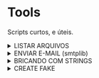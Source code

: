 # Tools
Scripts curtos, e úteis.

<details>
  <summary> LISTAR ARQUIVOS </summary><br>

O código lista todos arquivos disponiveis em uma pasta(de sua preferencia).<br>

O script le o nome dos arquivos presentes, e usando with open, armazena toda informação em um arquivo de texto.<br>

```python
import glob # Módulo glob

# PROCURA NO DIRETORIO TODOS ARQUIVOS.
listar_arquivo = glob.glob('*.*') # No trecho " glob.glob('*.*') " Existem dois asteriscos:
    # 1º Nome do Arquivo
    # 2° Nome da Extensão

with open("Lista_Nome_Arquivos.txt","w") as f:
    for linha in listar_arquivo:
        f.write(linha+"\n")
```

  Para instalar o módulo digite:<br>
  ```  $ pip install glob2  ```
  
</details>

<details>
  <summary> ENVIAR E-MAIL (smtplib)</summary><br>
  
  Envia e-mail via Python.<br>

```python
import smtplib

server = smtplib.SMTP('smtp.gmail.com:587') # GOOGLE
#server = smtplib.SMTP("smtp.live.com:587") # OUTLOOK

server.starttls()
endmail = "" # SEU ENDEREÇO DE E-MAIL 
pswd = "" # SUA SENHA
from_mail = "" # ENDEREÇO DE E-MAIL PARA ENVIO
server.login(endmail,pswd)
try: 
#cria uma variavel com o corpo da mensagem
    message = ('Variavel responsavel pelo armazenamento da mensagem')
    server.sendmail(endmail, from_mail ,message)
    print("Mensagem enviada com sucesso") 
# Caso haja queda na conexao de email, realize o login novamente    
except smtplib.SMTPServerDisconnected:
    print("Erro de conexao SMTPServerDisconnected")
    server.starttls()
    server.ehlo()
    server.login(endmail,pswd)     
```

  Para instalar o módulo digite:<br>
  ```  $ pip install smtp   ```

</details>
<details>
  <summary> BRICANDO COM STRINGS</summary><br>
  <details>
<summary>    Letreiro de LED</summary><br>
Esse código "simula" um letreiro de led.

![](Codigo_Python/Letreiro/letreiro.gif)

```python
#!/usr/local/bin/python
# -*- coding: utf-8 -*-

from os import system #
from time import sleep #

# Texto de Exemplo

texto = "Python é uma linguagem de programação de alto nível,[4] interpretada, de script, imperativa, orientada a objetos, funcional, de tipagem dinâmica e forte. Foi lançada por Guido van Rossum em 1991.[1] Atualmente possui um modelo de desenvolvimento comunitário, aberto e gerenciado pela organização sem fins lucrativos Python Software Foundation. Apesar de várias partes da linguagem possuírem padrões e especificações formais, a linguagem como um todo não é formalmente especificada. O padrão de facto é a implementação CPython. A linguagem foi projetada com a filosofia de enfatizar a importância do esforço do programador sobre o esforço computacional. Prioriza a legibilidade do código sobre a velocidade ou expressividade. Combina uma sintaxe concisa e clara com os recursos poderosos de sua biblioteca padrão e por módulos e frameworks desenvolvidos por terceiros. "

comeco = 0
fim = 30
while fim < len(texto): # Enquanto o "fim" for menor que o tamanho total do texto, faca:
	comeco += 1 # Adciona um ao começo
	fim += 1    # Adciona um ao fim
	system('clear') # Limpa a tela (Funciona melhor em um terminal)
	sleep(0.2) # Espera 0,2 segundos
	print("|{}|".format(texto[comeco:fim])) # printa o texto da variavel "comeco" a variavel "fim"
  ```
  </details>
</details>



<details>
  <summary> CREATE FAKE</summary><br>

### Esse programa tem como objetivo realizar a criação de dados falsos, a partir dos dados de criação de uma tabela.

Para utilizar o programa você deverá ter um arquivo contendo informações sobre a tabela.

As informações deverão estar da seguinte maneira:
```
Nome_da_Coluna Tipo_do_Campo(Quantidade),
Nome_da_Coluna2 Tipo_do_Campo2.
```

```
id_num INTEGER,
nm VARCHAR(20),
bl_id DECIMAL(20,4)
```

Deverá conter o nome do campo, um espaço entre o nome do campo e o tipo do campo, e caso precise o tamanho do campo. Para finalizar uma virgula no final.<br>
Lembrando que o codigo só irá processar os dados com o tipo INTEGER, VARCHAR, DATE e DECIMAL. Caso precise que ele processe algum tipo de dado diferente dos citados, crie uma função onde será realizado criação de dados aleatórios de sua preferencia, e coloque a chamada na função "grava_insert", adcionando a um dos "IFs".

Dessa forma o programa poderá ler e criar dados aleatórios, sendo preciso apenas indicar o caminho do arquivo de leitura e a quantidade de linhas que deseja formar os dados. Assim você poderá testar qualquer tabela com dados inseridos, sem precisar criar os famosos "teste01", "teste". 


```python
# MODULOS
from time import gmtime, strftime
from random import uniform
from random import randint
from random import choice
import string

# LISTAS
lista_tipos = []
lista_numero = []

# TIPOS DE DADOS
def VARCHAR(data_qt):
    lista_de_letras = string.ascii_lowercase
    nome = []
    letters = string.ascii_lowercase
    nome =  (''.join(choice(letters) for i in range(0,int(data_qt))))
    return("'{}'".format(nome[0].upper()+nome[1:]))

def DECIMAL(data_qt):
    return(round(random.uniform(0,int(data_qt[0])), int(data_qt[1])))

def INTEGER():
    return(randint(0,100))

def DATE():
    data = strftime("%Y-%m-%d", gmtime())
    return("'{}'".format(data))

# FUNCAO QUE REALIZA LEITURA DA TABELA
def leitura_dados():
    with open(arquivo,"r") as file:
        print(30*"~^")
        print("\nLENDO ARQUIVO\n")
        print(30*"~^")
        for f in file:
            f = f.split(" ")
            nm_coluna = f[0]
            nm_tipo = f[1]
            try:
                nm_tipo = f[1].split("(")
                data_type = str(nm_tipo[0])
                data_qt = str(nm_tipo[1]).replace(")","")
            except:
                data_qt = 0
                pass
            lista_tipos.append((data_type.lower()).replace(",\n",""))
            try:
                data_qt = int(data_qt.replace(",\n",""))
            except:
                pass
            lista_numero.append(data_qt)
    grava_insert()

# FUNCAO QUE REALIZA A GRAVACAO DOS DADOS ALEATORIOS
def grava_insert():
    lista_de_dados = []
    print(30*"~^")
    print("\nGRAVANDO ARQUIVO\n")
    print(30*"~^")
    for indice in range(0,num_max):    
        with open(nome_table+".csv","a") as file_write:
            for c in range(len(lista_tipos)):
                if lista_tipos[c] in "decimal":
                    dados = DECIMAL(lista_numero[c])
                elif lista_tipos[c] in "varchar":
                    dados = VARCHAR(lista_numero[c])
                elif lista_tipos[c] in "integer":
                    dados = INTEGER()
                elif lista_tipos[c] in "date":
                    dados = DATE()
                else:
                    print("TIPO NÃO ENCONTRADO")
                file_write.write(str(dados))
                if c+1 != len(lista_tipos):
                    file_write.write(",")
            file_write.write("\n")
    print(30*"~^")
    print("\nTHAT'S ALL FOLKS!!!\n")
    print(30*"~^")

# INPUTS
arquivo = str(input("Digite o caminho do arquivo: "))
nome_table = str(input("Digite o Nome da Tabela: "))
num_max = int(input("Quantidade de Linhas: "))

# RUN
leitura_dados()
            
```

</details>
	  
	  





